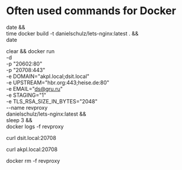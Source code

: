 
# Often used commands for Docker
date && \
    time docker build -t danielschulz/lets-nginx:latest . && \
    date

clear && docker run \
    -d \
    -p "20602:80" \
    -p "20708:443" \
    -e DOMAIN="akpl.local;dsit.local" \
    -e UPSTREAM="hbr.org:443;heise.de:80" \
    -e EMAIL="ds@gru.ru" \
    -e STAGING="1" \
    -e TLS_RSA_SIZE_IN_BYTES="2048" \
    --name revproxy \
    danielschulz/lets-nginx:latest && \
    sleep 3 && \
    docker logs -f revproxy

curl dsit.local:20708

curl akpl.local:20708

docker rm -f revproxy
